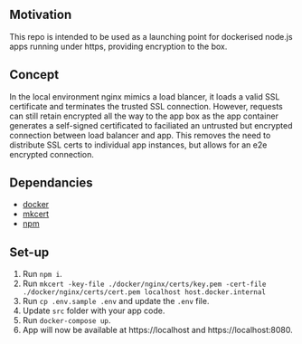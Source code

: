 ## Motivation
This repo is intended to be used as a launching point for dockerised node.js apps running under https, providing encryption to the box.

## Concept
In the local environment nginx mimics a load blancer, it loads a valid SSL certificate and terminates the trusted SSL connection. However, requests can still retain encrypted all the way to the app box as the app container generates a self-signed certificated to faciliated an untrusted but encrypted connection between load balancer and app. This removes the need to distribute SSL certs to individual app instances, but allows for an e2e encrypted connection.

## Dependancies

* [docker](https://docs.docker.com/get-docker/)
* [mkcert](https://github.com/FiloSottile/mkcert)
* [npm](https://nodejs.org/en/download/)

## Set-up

1. Run `npm i`.
2. Run `mkcert -key-file ./docker/nginx/certs/key.pem -cert-file ./docker/nginx/certs/cert.pem localhost host.docker.internal`
3. Run `cp .env.sample .env` and update the `.env` file.
4. Update `src` folder with your app code.
5. Run `docker-compose up`.
6. App will now be available at https://localhost and https://localhost:8080.





